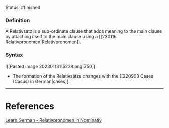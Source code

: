 Status: #finished 
### Definition
A Relativsatz is a sub-ordinate clause that adds meaning to the main clause by attaching itself to the main clause using a [[230116 Relativpronomen|Relativpronomen]].  
### Syntax
![[Pasted image 20230113115238.png|750]]
- The formation of the Relativsätze changes with the [[220908 Cases (Casus) in German|cases]]. 


---
# References
[Learn German - Relativpronomen in Nominativ](https://www.youtube.com/watch?v=6CtW6EvAV4A)